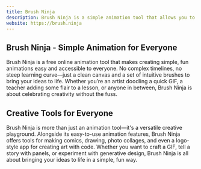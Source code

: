 ```yaml
---
title: Brush Ninja
description: Brush Ninja is a simple animation tool that allows you to create animations in your browser. It is free to use with no account required.
website: https://brush.ninja
---
```

## Brush Ninja - Simple Animation for Everyone

Brush Ninja is a free online animation tool that makes creating simple, fun animations easy and accessible to everyone. No complex timelines, no steep learning curve—just a clean canvas and a set of intuitive brushes to bring your ideas to life. Whether you’re an artist doodling a quick GIF, a teacher adding some flair to a lesson, or anyone in between, Brush Ninja is about celebrating creativity without the fuss.

## Creative Tools for Everyone

Brush Ninja is more than just an animation tool—it's a versatile creative playground. Alongside its easy-to-use animation features, Brush Ninja offers tools for making comics, drawing, photo collages, and even a logo-style app for creating art with code. Whether you want to craft a GIF, tell a story with panels, or experiment with generative design, Brush Ninja is all about bringing your ideas to life in a simple, fun way.